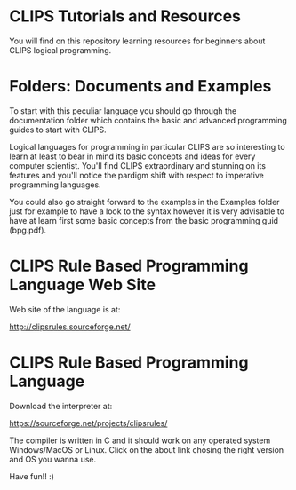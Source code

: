 # CLIPS Tutorials and Resources

You will find on this repository learning resources for beginners about CLIPS logical programming. 

# Folders: Documents and Examples

To start with this peculiar language you should go through the documentation folder which contains the basic and advanced programming guides to start with CLIPS. 

Logical languages for programming in particular CLIPS are so interesting to learn at least to bear in mind its basic concepts and ideas for every computer scientist. You'll find CLIPS extraordinary and stunning on its features and you'll notice the pardigm shift with respect to imperative programming languages.

You could also go straight forward to the examples in the Examples folder just for example to have a look to the syntax however it is very advisable to have at learn first some basic concepts from the basic programming guid (bpg.pdf).

# CLIPS Rule Based Programming Language Web Site

Web site of the language is at: 

http://clipsrules.sourceforge.net/

# CLIPS Rule Based Programming Language

Download the interpreter at:

https://sourceforge.net/projects/clipsrules/

The compiler is written in C and it should work on any operated system Windows/MacOS or Linux. Click on the about link chosing the right version and OS you wanna use.

Have fun!! :)
